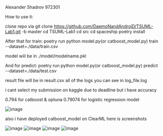 Alexander Shadrov 972301

How to use it:

clone repo via
git clone https://github.com/DaemoNandAndroiD/TSUML-Lab1.git -b master
cd TSUML-Lab1
cd src
cd spaceship
poetry install

After that for train:
poetry run python model.py(or catboost_model.py) train --dataset=./data/train.csv

model wiil be in ./model/modelname.pkl

And for predict:
poetry run python model.py(or catboost_model.py) predict --dataset=./data/test.csv

result file will be in result.csv
all of the logs you can see in log_file.log

i cant select my submission on kaggle due to deadline but i have accuracy

0.794 for catboost & optuna
0.79074 for logistic regression model

![image](https://github.com/user-attachments/assets/8f3b7952-d3a7-4035-80da-43ba3bf1a6c9)

also i have deployed catboost_model on ClearML 
here is screenshots

![image](https://github.com/user-attachments/assets/e0463fa1-af22-4a02-a810-8ed2d47b7e5c)
![image](https://github.com/user-attachments/assets/882f54fe-1382-4c08-8b7f-fa2a090be106)
![image](https://github.com/user-attachments/assets/6235de33-b60a-4f9e-9ab7-2e72a7da45f2)
![image](https://github.com/user-attachments/assets/fd9dad31-2710-4ada-8149-ea57caa20e94)





